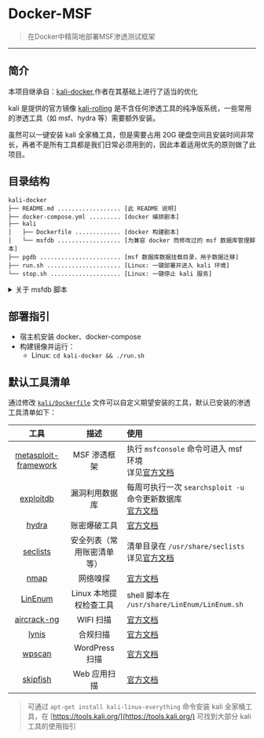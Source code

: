 # Docker-MSF

> 在Docker中精简地部署MSF渗透测试框架

------

## 简介
本项目继承自：[kali-docker](https://github.com/EXP-Tools/kali-docker),作者在其基础上进行了适当的优化

kali 是提供的官方镜像 [kali-rolling](https://hub.docker.com/r/kalilinux/kali-rolling) 是不含任何渗透工具的纯净版系统，一些常用的渗透工具（如 msf、hydra 等）需要额外安装。

虽然可以一键安装 kali 全家桶工具，但是需要占用 20G 硬盘空间且安装时间非常长，再者不是所有工具都是我们日常必须用到的，因此本着适用优先的原则做了此项目。


## 目录结构

```
kali-docker
├── README.md .................. [此 README 说明]
├── docker-compose.yml ......... [docker 编排剧本]
├── kali
│   ├── Dockerfile ............. [docker 构建剧本]
│   └── msfdb .................. [为兼容 docker 而修改过的 msf 数据库管理脚本]
├── pgdb ....................... [msf 数据库数据挂载目录，用于数据迁移]
├── run.sh ..................... [Linux: 一键部署并进入 kali 环境]
└── stop.sh .................... [Linux: 一键停止 kali 服务]
```

<details>
<summary>关于 msfdb 脚本</summary>
<br/>

即 `/usr/bin/msfdb` 脚本，本用于控制 msf 数据库的初始化、启动、停止等。

但是由于该脚本涉及到 `systemctl` 命令，因此在 docker 环境无法直接使用。

不过本项目把 msf 的 pg 数据库以容器形式部署，因此不需要使用此脚本管理数据库的启停，但是需要利用该脚本的初始化能力，因此这里针对其初始化相关的代码做了一定的修改，主要修改的地方有 3 处：

- 注释 `init_db()` 方法的 `start_db` 语句以避免 `systemctl` 命令调用
- 注释 `init_db()` 方法的 `DB_PASS=$(pw_gen)` 语句，使用与 [docker-compose.yml](docker-compose.yml) 相同的固定密码而非随机密码
- 修改输出到 `/usr/share/metasploit-framework/config/database.yml` 的 `DB_HOST` 配置与 [docker-compose.yml](docker-compose.yml) 所分配的 PG 数据库 IP 一致（原本固定为 localhost）

以后若新版本的 msf 框架不适用此脚本，可据此对应修改新版本的 `/usr/bin/msfdb` 脚本。

</details>


## 部署指引

- 宿主机安装 docker、docker-compose
- 构建镜像并运行：
    - Linux: `cd kali-docker && ./run.sh`


## 默认工具清单

通过修改 [`kali/Dockerfile`](kali/Dockerfile) 文件可以自定义期望安装的工具，默认已安装的渗透工具清单如下：

| 工具 | 描述 | 使用 |
|:----:|:----:|:----|
| [metasploit-framework](https://github.com/rapid7/metasploit-framework) | MSF 渗透框架 | 执行 `msfconsole` 命令可进入 msf 环境<br/>详见[官方文档](https://tools.kali.org/exploitation-tools/metasploit-framework) |
| [exploitdb](https://github.com/offensive-security/exploitdb) | 漏洞利用数据库 | 每周可执行一次 `searchsploit -u` 命令更新数据库<br/>[官方文档](https://tools.kali.org/exploitation-tools/exploitdb) |
| [hydra](https://github.com/vanhauser-thc/thc-hydra) | 账密爆破工具 | [官方文档](https://tools.kali.org/password-attacks/hydra) |
| [seclists](https://github.com/danielmiessler/SecLists) | 安全列表（常用账密清单等） | 清单目录在 `/usr/share/seclists`<br/>详见[官方文档](https://tools.kali.org/password-attacks/seclists) |
| [nmap](https://github.com/nmap/nmap) | 网络嗅探 | [官方文档](https://tools.kali.org/information-gathering/nmap) |
| [LinEnum](https://github.com/rebootuser/LinEnum) | Linux 本地提权检查工具 | shell 脚本在 `/usr/share/LinEnum/LinEnum.sh` |
| [aircrack-ng](https://github.com/aircrack-ng/aircrack-ng) | WIFI 扫描 | [官方文档](https://tools.kali.org/wireless-attacks/aircrack-ng) |
| [lynis](https://github.com/CISOfy/lynis) | 合规扫描 | [官方文档](https://tools.kali.org/vulnerability-analysis/lynis) |
| [wpscan](https://github.com/wpscanteam/wpscan) | WordPress 扫描 | [官方文档](https://tools.kali.org/web-applications/wpscan) |
| [skipfish](https://github.com/spinkham/skipfish) | Web 应用扫描 | [官方文档](https://tools.kali.org/web-applications/skipfish) |

> 可通过 `apt-get install kali-linux-everything` 命令安装 kali 全家桶工具，在 [https://tools.kali.org/](https://tools.kali.org/) 可找到大部分 kali 工具的使用指引
